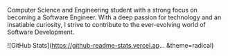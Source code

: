 Computer Science and Engineering student with a strong focus on becoming a Software Engineer. With a deep passion for technology and an insatiable curiosity, I strive to contribute to the ever-evolving world of Software Development.

![GitHub Stats](https://github-readme-stats.vercel.ap... &theme=radical)


